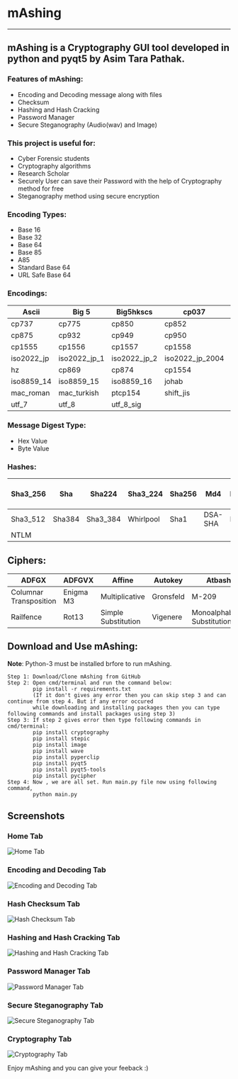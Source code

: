 # mAshing
---
## mAshing is a Cryptography GUI tool developed in python and pyqt5 by Asim Tara Pathak.

### Features of mAshing:

- Encoding and Decoding message along with files
- Checksum
- Hashing and Hash Cracking
- Password Manager
- Secure Steganography (Audio(wav) and Image)

### This project is useful for:

- Cyber Forensic students
- Cryptography algorithms
- Research Scholar
- Securely User can save their Password with the help of Cryptography method for free
- Steganography method using secure encryption

### Encoding Types:

- Base 16
- Base 32
- Base 64
- Base 85
- A85
- Standard Base 64
- URL Safe Base 64

### Encodings:
 
| Ascii | Big 5 | Big5hkscs | cp037 | cp273 | cp424 | cp437 | cp500 | cp720 | cp862 | cp863 | cp865 |
|-----|-----|-----|-----|-----|-----|-----|-----|-----|-----|-----|-----|
| cp737 | cp775 | cp850 | cp852 | cp855 | cp856 | cp857 | cp858 | cp860 | cp861 | cp864 | cp866 |
| cp875 | cp932 | cp949 | cp950 | cp1006 | cp1026 | cp1125 | cp1140 | cp1250 | cp1251 |  cp1552 | cp1553 |
| cp1555 | cp1556 | cp1557 | cp1558 | cp65001 | euc_jp | euc_jis_2004 | euc_jisx0213 | euc_kr | gb2312 | gbk | gb18030 |
| iso2022_jp | iso2022_jp_1 | iso2022_jp_2 | iso2022_jp_2004 | iso22_jp_3 | iso2022_jp_ext | iso2022_kr | latin_1 | iso8859_2 | iso8859_3 | iso8859_4 | iso8859_5 |
| hz | cp869 | cp874 | cp1554 | iso8859_6 | iso8859_7 | iso8859_8 | iso8859_9 | iso8859_10 | iso8859_11 | iso8859_12 | iso8859_13 |
| iso8859_14 | iso8859_15 | iso8859_16 | johab | koi8_r | koi8_t | koi8_u | kz1048 | mac_cyrillic | mac_geek | mac_iceland | mac_latin2 |
| mac_roman | mac_turkish | ptcp154 | shift_jis | shift_jis_2004 | shift_jisx0213 | utf_32 | utf_32_be| utf_32_le | utf_16 | utf_16_be | utf_16_le |
| utf_7 | utf_8 | utf_8_sig |

### Message Digest Type:
- Hex Value
- Byte Value

### Hashes:

| Sha3_256 | Sha | Sha224 | Sha3_224 | Sha256 | Md4 | Md5 | DSAWithSHA | Sha512 | Ripemd160 | ECDSA-With-Sha1 | 
|---|---|---|---|---|---|---|---|---|---|---|
| Sha3_512 | Sha384 | Sha3_384 | Whirlpool | Sha1 | DSA-SHA | DSA | Blake2b | DSA Encryption | Sha224 | Blake2s|
|NTLM|

## Ciphers:

| ADFGX | ADFGVX | Affine | Autokey | Atbash | Beaufort | Bifid | Caesar |
|---|---|---|---|---|---|---|---|
| Columnar Transposition | Enigma M3 | Multiplicative | Gronsfeld | M-209 | Playfair | Polybius Square | Porta |
| Railfence | Rot13 | Simple Substitution | Vigenere | Monoalphabetic Substitution |

## Download and Use mAshing:

**Note**: Python-3 must be installed brfore to run mAshing. 
```
Step 1: Download/Clone mAshing from GitHub
Step 2: Open cmd/terminal and run the command below:
        pip install -r requirements.txt
        (If it don't gives any error then you can skip step 3 and can continue from step 4. But if any error occured 
        while downloading and installing packages then you can type following commands and install packages using step 3)
Step 3: If step 2 gives error then type following commands in cmd/terminal:
        pip install cryptography
        pip install stepic
        pip install image
        pip install wave
        pip install pyperclip
        pip install pyqt5
        pip install pyqt5-tools
        pip install pycipher
Step 4: Now , we are all set. Run main.py file now using following command,
        python main.py
```

## Screenshots

### Home Tab
![Home Tab](https://github.com/asimtarapathak/mAshing/blob/main/images/1.PNG "Home Tab")

### Encoding and Decoding Tab
![Encoding and Decoding Tab](https://github.com/asimtarapathak/mAshing/blob/main/images/2.PNG "Encoding and Decoding Tab")

### Hash Checksum Tab
![Hash Checksum Tab](https://github.com/asimtarapathak/mAshing/blob/main/images/3.PNG "Hash Checksum Tab")

### Hashing and Hash Cracking Tab
![Hashing and Hash Cracking Tab](https://github.com/asimtarapathak/mAshing/blob/main/images/4.PNG "Hashing and Hash Cracking Tab")

### Password Manager Tab
![Password Manager Tab](https://github.com/asimtarapathak/mAshing/blob/main/images/5.PNG "Password Manager Tab")

### Secure Steganography Tab
![Secure Steganography Tab](https://github.com/asimtarapathak/mAshing/blob/main/images/6.PNG "Secure Steganography Tab")

### Cryptography Tab
![Cryptography Tab](https://github.com/asimtarapathak/mAshing/blob/main/images/7.PNG "Cryptography Tab")


Enjoy mAshing and you can give your feeback :)
